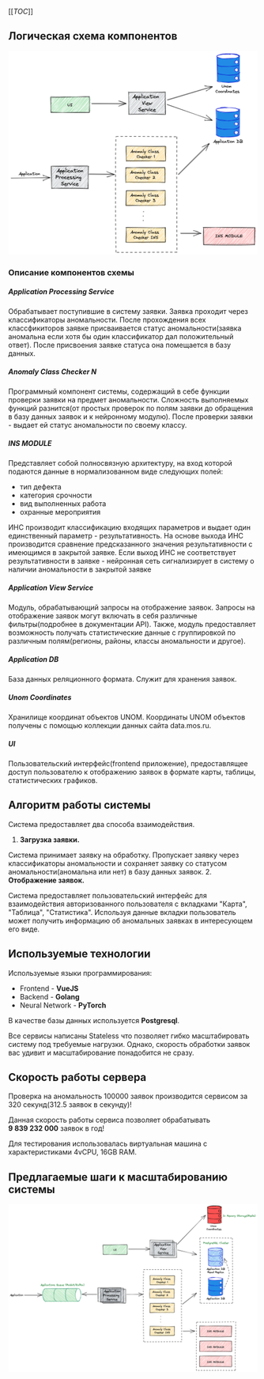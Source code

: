 [[_TOC_]]

## Логическая схема компонентов

![Component](doc/component_scheme.png)

### Описание компонентов схемы

##### _Application Processing Service_ 
Обрабатывает поступившие в систему заявки. Заявка проходит через классификаторы аномальности. После прохождения всех классфикиторов заявке присваивается
статус аномальности(заявка аномальна если хотя бы один классификатор дал положительный ответ). После присвоения 
заявке статуса она помещается в базу данных.

##### _Anomaly Class Checker N_  
Программный компонент системы, содержащий в себе функции проверки заявки на предмет
аномальности. Сложность выполняемых функций разнится(от простых проверок по полям заявки до обращения в базу
данных заявок и к нейронному модулю). После проверки заявки - выдает ей статус аномальности по своему классу.

##### _INS MODULE_ 
Представляет собой полносвязную архитектуру, на вход которой подаются данные в 
нормализованном виде следующих полей:
- тип дефекта
- категория срочности
- вид выполненных работа
- охранные мероприятия

ИНС производит классификацию входящих параметров и выдает один единственный параметр - результативность.
На основе выхода ИНС производится сравнение предсказанного значения результативности с имеющимся в закрытой заявке.
Если выход ИНС не соответствует результативности в заявке - нейронная сеть сигнализирует в систему о наличии аномальности в закрытой заявке

##### _Application View Service_ 
Модуль, обрабатывающий запросы на отображение заявок. Запросы на отображение
заявок могут включать в себя различные фильтры(подробнее в документации API). Также, модуль предоставляет
возможность получать статистические данные с группировкой по различным полям(регионы, районы, классы аномальности 
и другое).

##### _Application DB_ 
База данных реляционного формата. Служит для хранения заявок.

##### _Unom Coordinates_ 
Хранилище координат объектов UNOM. Координаты UNOM объектов получены с помощью коллекции данных
сайта data.mos.ru. 

##### _UI_ 
Пользовательский интерфейс(frontend приложение), предоставлящее доступ пользователю к отображению заявок 
в формате карты, таблицы, статистических графиков.

## Алгоритм работы системы

Система предоставляет два способа взаимодействия. 
1. **Загрузка заявки.**

Система принимает заявку на обработку. Пропускает заявку через классификаторы аномальности и сохраняет 
заявку со статусом аномальности(аномальна или нет) в базу данных заявок. 
2. **Отображение заявок.**

Система предоставляет пользовательский интерфейс для взаимодействия авторизованного пользователя с
вкладками "Карта", "Таблица", "Статистика". Используя данные вкладки пользователь может получить информацию
об аномальных заявках в интересующем его виде.

## Используемые технологии

Используемые языки программирования:
* Frontend - **VueJS**
* Backend - **Golang**
* Neural Network - **PyTorch**

В качестве базы данных используется **Postgresql**.

Все сервисы написаны Stateless что позволяет гибко масштабировать 
систему под требуемые нагрузки. Однако, скорость обработки заявок вас
удивит и масштабирование понадобится не сразу.

## Скорость работы сервера

Проверка на аномальность 100000 заявок производится сервисом за 320 секунд(312.5 заявок в секунду)!

Данная скорость работы сервиса позволяет обрабатывать **9 839 232 000** заявок в год!

Для тестирования использовалась виртуальная машина с характеристиками
4vCPU, 16GB RAM.

## Предлагаемые шаги к масштабированию системы

![Component Scaled](doc/component_scheme_scaled.png)
